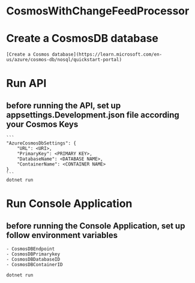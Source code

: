 # CosmosWithChangeFeedProcessor

# Create a CosmosDB database

    [Create a Cosmos database](https://learn.microsoft.com/en-us/azure/cosmos-db/nosql/quickstart-portal)


# Run API

## before running the API, set up appsettings.Development.json file according your Cosmos Keys

    ```
    "AzureCosmosDbSettings": {
        "URL": <URI>,
        "PrimaryKey": <PRIMARY KEY>,
        "DatabaseName": <DATABASE NAME>,
        "ContainerName": <CONTAINER NAME>    
    }
    ```  
    dotnet run


# Run Console Application

## before running the Console Application, set up follow environment variables

    - CosmosDBEndpoint
    - CosmosDBPrimarykey
    - CosmosDBDatabaseID
    - CosmosDBContainerID
    
    dotnet run